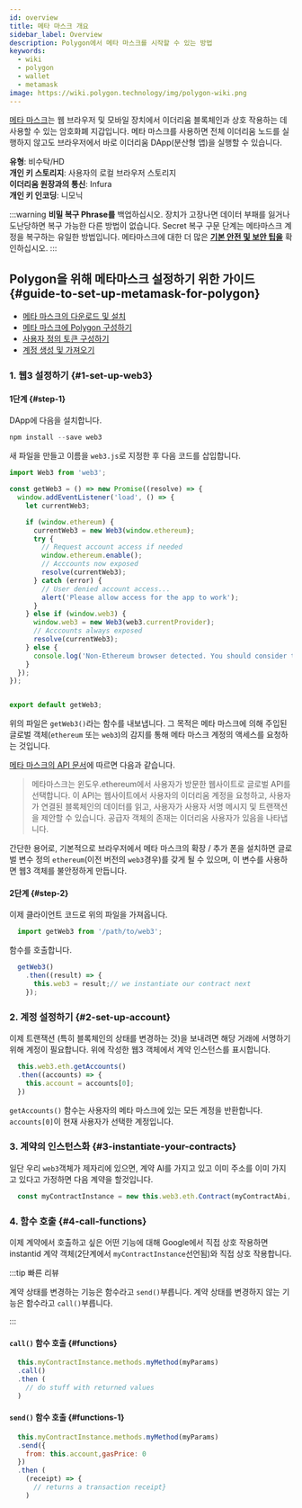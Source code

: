 ```yaml
---
id: overview
title: 메타 마스크 개요
sidebar_label: Overview
description: Polygon에서 메타 마스크를 시작할 수 있는 방법
keywords:
  - wiki
  - polygon
  - wallet
  - metamask
image: https://wiki.polygon.technology/img/polygon-wiki.png
---
```


[메타 마스크](https://metamask.io/)는 웹 브라우저 및 모바일 장치에서 이더리움 블록체인과 상호 작용하는 데 사용할 수 있는 암호화폐 지갑입니다. 메타 마스크를 사용하면 전체 이더리움 노드를 실행하지 않고도 브라우저에서 바로 이더리움 DApp(분산형 앱)을 실행할 수 있습니다.

**유형**: 비수탁/HD <br/>
**개인 키 스토리지**: 사용자의 로컬 브라우저 스토리지 <br/>
**이더리움 원장과의 통신**: Infura <br/>
**개인 키 인코딩**: 니모닉 <br/>

:::warning
**비밀 복구 Phrase를** 백업하십시오. 장치가 고장나면 데이터 부패를 잃거나 도난당하면 복구 가능한 다른 방법이 없습니다. Secret 복구 구문 단계는 메타마스크 계정을 복구하는 유일한 방법입니다. 메타마스크에 대한 더 많은 **[<ins>기본 안전 및 보안 팁을</ins>](https://metamask.zendesk.com/hc/en-us/articles/360015489591-Basic-Safety-and-Security-Tips-for-MetaMask)** 확인하십시오.
:::

## Polygon을 위해 메타마스크 설정하기 위한 가이드 {#guide-to-set-up-metamask-for-polygon}

* [메타 마스크의 다운로드 및 설치](/develop/metamask/tutorial-metamask.md)
* [메타 마스크에 Polygon 구성하기](/develop/metamask/config-polygon-on-metamask.md)
* [사용자 정의 토큰 구성하기](/develop/metamask/custom-tokens.md)
* [계정 생성 및 가져오기](/develop/metamask/multiple-accounts.md)

### 1. 웹3 설정하기 {#1-set-up-web3}

#### 1단계 {#step-1}

DApp에 다음을 설치합니다.

  ```javascript
  npm install --save web3
  ```

새 파일을 만들고 이름을 `web3.js`로 지정한 후 다음 코드를 삽입합니다.

  ```javascript
  import Web3 from 'web3';

  const getWeb3 = () => new Promise((resolve) => {
    window.addEventListener('load', () => {
      let currentWeb3;

      if (window.ethereum) {
        currentWeb3 = new Web3(window.ethereum);
        try {
          // Request account access if needed
          window.ethereum.enable();
          // Acccounts now exposed
          resolve(currentWeb3);
        } catch (error) {
          // User denied account access...
          alert('Please allow access for the app to work');
        }
      } else if (window.web3) {
        window.web3 = new Web3(web3.currentProvider);
        // Acccounts always exposed
        resolve(currentWeb3);
      } else {
        console.log('Non-Ethereum browser detected. You should consider trying MetaMask!');
      }
    });
  });


  export default getWeb3;
  ```

위의 파일은 `getWeb3()`라는 함수를 내보냅니다. 그 목적은 메타 마스크에 의해 주입된 글로벌 객체(`ethereum` 또는 `web3`)의 감지를 통해 메타 마스크 계정의 액세스를 요청하는 것입니다.

[메타 마스크의 API 문서](https://docs.metamask.io/guide/ethereum-provider.html#upcoming-provider-changes)에 따르면 다음과 같습니다.

> 메타마스크는 윈도우.ethereum에서 사용자가 방문한 웹사이트로 글로벌 API를 선택합니다. 이 API는 웹사이트에서 사용자의 이더리움 계정을 요청하고, 사용자가 연결된 블록체인의 데이터를 읽고, 사용자가 사용자 서명 메시지 및 트랜잭션을 제안할 수 있습니다. 공급자 객체의 존재는 이더리움 사용자가 있음을 나타냅니다.

간단한 용어로, 기본적으로 브라우저에서 메타 마스크의 확장 / 추가 폰을 설치하면 글로벌 변수 정의 `ethereum`(이전 버전의 `web3`경우)를 갖게 될 수 있으며, 이 변수를 사용하면 웹3 객체를 불안정하게 만듭니다.

#### 2단계 {#step-2}

이제 클라이언트 코드로 위의 파일을 가져옵니다.

```js
  import getWeb3 from '/path/to/web3';
```

함수를 호출합니다.

```js
  getWeb3()
    .then((result) => {
      this.web3 = result;// we instantiate our contract next
    });
```

### 2. 계정 설정하기 {#2-set-up-account}

이제 트랜잭션 (특히 블록체인의 상태를 변경하는 것)을 보내려면 해당 거래에 서명하기 위해 계정이 필요합니다. 위에 작성한 웹3 객체에서 계약 인스턴스를 표시합니다.

```js
  this.web3.eth.getAccounts()
  .then((accounts) => {
    this.account = accounts[0];
  })
```

`getAccounts()` 함수는 사용자의 메타 마스크에 있는 모든 계정을 반환합니다. `accounts[0]`이 현재 사용자가 선택한 계정입니다.

### 3. 계약의 인스턴스화 {#3-instantiate-your-contracts}

일단 우리 `web3`객체가 제자리에 있으면, 계약 AI를 가지고 있고 이미 주소를 이미 가지고 있다고 가정하면 다음 계약을 할것입니다.

```js
  const myContractInstance = new this.web3.eth.Contract(myContractAbi, myContractAddress)
```

### 4. 함수 호출 {#4-call-functions}

이제 계약에서 호출하고 싶은 어떤 기능에 대해 Google에서 직접 상호 작용하면 instantid 계약 객체(2단계에서 `myContractInstance`선언됨)와 직접 상호 작용합니다.

:::tip 빠른 리뷰

계약 상태를 변경하는 기능은 함수라고 `send()`부릅니다. 계약 상태를 변경하지 않는 기능은 함수라고 `call()`부릅니다.

:::

#### `call()` 함수 호출 {#functions}

```js
  this.myContractInstance.methods.myMethod(myParams)
  .call()
  .then (
    // do stuff with returned values
  )
```

#### `send()` 함수 호출 {#functions-1}

```js
  this.myContractInstance.methods.myMethod(myParams)
  .send({
    from: this.account,gasPrice: 0
  })
  .then (
    (receipt) => {
      // returns a transaction receipt}
    )
```
